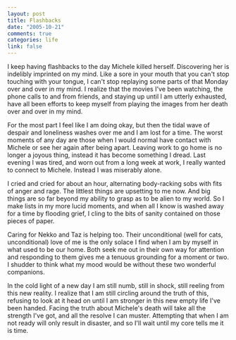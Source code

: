 ```yaml
--- 
layout: post
title: Flashbacks
date: "2005-10-21"
comments: true
categories: life
link: false
---
```

I keep having flashbacks to the day Michele killed herself. Discovering her is indelibly imprinted on my mind. Like a sore in your mouth that you can't stop touching with your tongue, I can't stop replaying some parts of that Monday over and over in my mind. I realize that the movies I've been watching, the phone calls to and from friends, and staying up until I am utterly exhausted, have all been efforts to keep myself from playing the images from her death over and over in my mind.

For the most part I feel like I am doing okay, but then the tidal wave of despair and loneliness washes over me and I am lost for a time. The worst moments of any day are those when I would normal have contact with Michele or see her again after being apart. Leaving work to go home is no longer a joyous thing, instead it has become something I dread. Last evening I was tired, and worn out from a long week at work, I really wanted to connect to Michele. Instead I was miserably alone.

I cried and cried for about an hour, alternating body-racking sobs with fits of anger and rage. The littlest things are upsetting to me now. And big things are so far beyond my ability to grasp as to be alien to my world. So I make lists in my more lucid moments, and when all I know is washed away for a time by flooding grief, I cling to the bits of sanity contained on those pieces of paper.

Caring for Nekko and Taz is helping too. Their unconditional (well for cats, unconditional) love of me is the only solace I find when I am by myself in what used to be our home. Both seek me out in their own way for attention and responding to them gives me a tenuous grounding for a moment or two. I shudder to think what my mood would be without these two wonderful companions.

In the cold light of a new day I am still numb, still in shock, still reeling from this new reality. I realize that I am still circling around the truth of this, refusing to look at it head on until I am stronger in this new empty life I've been handed. Facing the truth about Michele's death will take all the strength I've got, and all the resolve I can muster. Attempting that when I am not ready will only result in disaster, and so I'll wait until my core tells me it is time.
